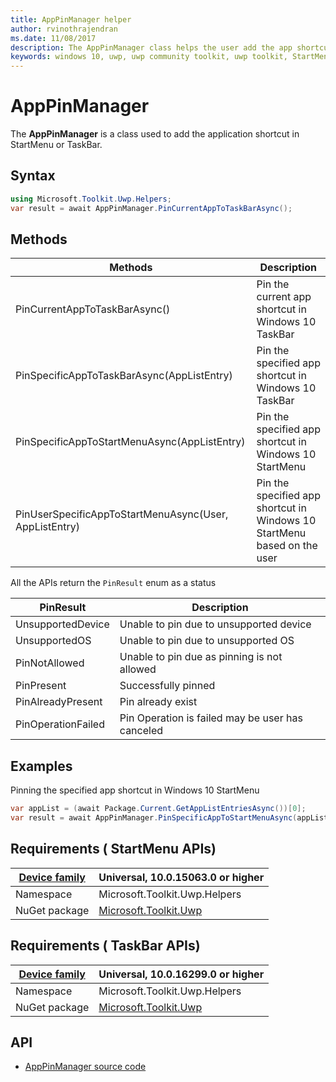 ```yaml
---
title: AppPinManager helper
author: rvinothrajendran
ms.date: 11/08/2017
description: The AppPinManager class helps the user add the app shortcut in StartMenu or TaskBar in a easier way
keywords: windows 10, uwp, uwp community toolkit, uwp toolkit, StartMenu, TaskBar, PinManager 
---
```


# AppPinManager 

The **AppPinManager** is a class used to add the application shortcut in StartMenu or TaskBar.

## Syntax

```csharp
using Microsoft.Toolkit.Uwp.Helpers;
var result = await AppPinManager.PinCurrentAppToTaskBarAsync();
```

## Methods

| Methods | Description |
| -- | -- |
| PinCurrentAppToTaskBarAsync() | Pin the current app shortcut in Windows 10 TaskBar |
| PinSpecificAppToTaskBarAsync(AppListEntry) | Pin the specified app shortcut in Windows 10 TaskBar |
| PinSpecificAppToStartMenuAsync(AppListEntry) | Pin the specified app shortcut in Windows 10 StartMenu |
| PinUserSpecificAppToStartMenuAsync(User, AppListEntry) | Pin the specified app shortcut in Windows 10 StartMenu based on the user |

All the APIs return the `PinResult` enum as a status

| PinResult | Description |
| -- | -- |
| UnsupportedDevice | Unable to pin due to unsupported device |
| UnsupportedOS |  Unable to pin due to unsupported OS |
| PinNotAllowed |  Unable to pin due as pinning is not allowed |
| PinPresent | Successfully pinned |
| PinAlreadyPresent | Pin already exist |
| PinOperationFailed | Pin Operation is failed may be user has canceled|

## Examples

Pinning the specified app shortcut in Windows 10 StartMenu

```csharp
var appList = (await Package.Current.GetAppListEntriesAsync())[0];
var result = await AppPinManager.PinSpecificAppToStartMenuAsync(appList);
```

## Requirements ( StartMenu APIs)

| [Device family](http://go.microsoft.com/fwlink/p/?LinkID=526370) | Universal, 10.0.15063.0 or higher   |
| ---------------------------------------------------------------- | ----------------------------------- |
| Namespace                                                        | Microsoft.Toolkit.Uwp.Helpers |
| NuGet package | [Microsoft.Toolkit.Uwp](https://www.nuget.org/packages/Microsoft.Toolkit.Uwp/) |

## Requirements ( TaskBar APIs)

| [Device family](http://go.microsoft.com/fwlink/p/?LinkID=526370) | Universal, 10.0.16299.0 or higher   |
| ---------------------------------------------------------------- | ----------------------------------- |
| Namespace                                                        | Microsoft.Toolkit.Uwp.Helpers |
| NuGet package | [Microsoft.Toolkit.Uwp](https://www.nuget.org/packages/Microsoft.Toolkit.Uwp/) |


## API

* [AppPinManager source code](https://github.com/Microsoft/UWPCommunityToolkit/blob/master/Microsoft.Toolkit.Uwp/Helpers/AppPinManager/AppPinManager.cs)
